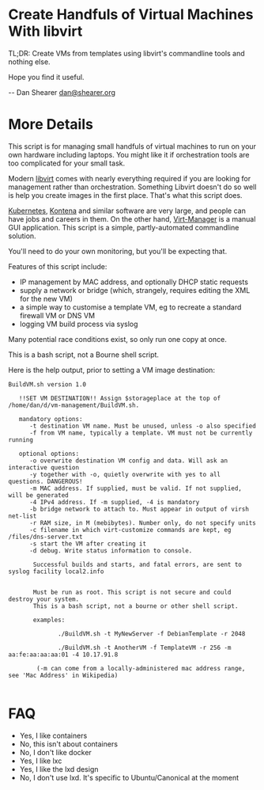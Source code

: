 # Create Handfuls of Virtual Machines With libvirt

TL;DR: Create VMs from templates using libvirt's commandline tools and nothing else.

Hope you find it useful.

--
Dan Shearer
dan@shearer.org

# More Details

This script is for managing small handfuls of virtual machines to
run on your own hardware including laptops. You might like it if 
orchestration tools are too complicated for your small task.

Modern [libvirt](https://gitlab.com/libvirt) comes with nearly everything
required if you are looking for management rather than orchestration. Something
Libvirt doesn't do so well is help you create images in the first place. That's
what this script does.

[Kubernetes](https://kubernetes.io), [Kontena](https://www.kontena.io/) and
similar software are very large, and people can have jobs and careers in them.
On the other hand,
[Virt-Manager](https://virt-manager.org/) is a manual GUI application. This
script is a simple, partly-automated commandline solution.

You'll need to do your own monitoring, but you'll be expecting that.

Features of this script include:

* IP management by MAC address, and optionally DHCP static requests
* supply a network or bridge (which, strangely, requires editing the XML for the new VM)
* a simple way to customise a template VM, eg to recreate a standard firewall VM or DNS VM
* logging VM build process via syslog

Many potential race conditions exist, so only run one copy at once.

This is a bash script, not a Bourne shell script.

Here is the help output, prior to setting a VM image destination:

````
BuildVM.sh version 1.0
 
   !!SET VM DESTINATION!! Assign $storageplace at the top of /home/dan/d/vm-management/BuildVM.sh.
 
   mandatory options:
      -t destination VM name. Must be unused, unless -o also specified
      -f from VM name, typically a template. VM must not be currently running
 
   optional options:
      -o overwrite destination VM config and data. Will ask an interactive question
      -y together with -o, quietly overwrite with yes to all questions. DANGEROUS!
      -m MAC address. If supplied, must be valid. If not supplied, will be generated
      -4 IPv4 address. If -m supplied, -4 is mandatory
      -b bridge network to attach to. Must appear in output of virsh net-list
      -r RAM size, in M (mebibytes). Number only, do not specify units
      -c filename in which virt-customize commands are kept, eg /files/dns-server.txt
      -s start the VM after creating it
      -d debug. Write status information to console.
 
       Successful builds and starts, and fatal errors, are sent to syslog facility local2.info
 
 
       Must be run as root. This script is not secure and could destroy your system.
       This is a bash script, not a bourne or other shell script.
 
       examples: 
 
              ./BuildVM.sh -t MyNewServer -f DebianTemplate -r 2048
 
              ./BuildVM.sh -t AnotherVM -f TemplateVM -r 256 -m aa:fe:aa:aa:aa:01 -4 10.17.91.8
 
        (-m can come from a locally-administered mac address range, see 'Mac Address' in Wikipedia)
 
````

# FAQ

* Yes, I like containers
* No, this isn't about containers
* No, I don't like docker
* Yes, I like lxc
* Yes, I like the lxd design
* No, I don't use lxd. It's specific to Ubuntu/Canonical at the moment
